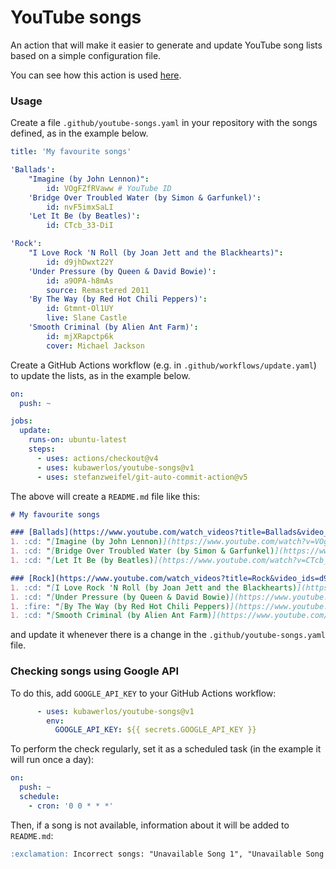 # YouTube songs

An action that will make it easier to generate and update YouTube song lists based on a simple configuration file.

You can see how this action is used [here](https://github.com/orgs/youtube-songs/repositories).

### Usage
Create a file `.github/youtube-songs.yaml` in your repository with the songs defined, as in the example below.
```yaml
title: 'My favourite songs'

'Ballads':
    "Imagine (by John Lennon)":
        id: VOgFZfRVaww # YouTube ID
    'Bridge Over Troubled Water (by Simon & Garfunkel)':
        id: nvF5imxSaLI
    'Let It Be (by Beatles)':
        id: CTcb_33-DiI

'Rock':
    "I Love Rock 'N Roll (by Joan Jett and the Blackhearts)":
        id: d9jhDwxt22Y
    'Under Pressure (by Queen & David Bowie)':
        id: a9OPA-h8mAs
        source: Remastered 2011
    'By The Way (by Red Hot Chili Peppers)':
        id: Gtmnt-Ol1UY
        live: Slane Castle
    'Smooth Criminal (by Alien Ant Farm)':
        id: mjXRapctp6k
        cover: Michael Jackson

```

Create a GitHub Actions workflow (e.g. in `.github/workflows/update.yaml`) to update the lists, as in the example below.
```yaml
on:
  push: ~

jobs:
  update:
    runs-on: ubuntu-latest
    steps:
      - uses: actions/checkout@v4
      - uses: kubawerlos/youtube-songs@v1
      - uses: stefanzweifel/git-auto-commit-action@v5

```

The above will create a `README.md` file like this:
```markdown
# My favourite songs

### [Ballads](https://www.youtube.com/watch_videos?title=Ballads&video_ids=VOgFZfRVaww,nvF5imxSaLI,CTcb_33-DiI)
1. :cd: "[Imagine (by John Lennon)](https://www.youtube.com/watch?v=VOgFZfRVaww)"
1. :cd: "[Bridge Over Troubled Water (by Simon & Garfunkel)](https://www.youtube.com/watch?v=nvF5imxSaLI)"
1. :cd: "[Let It Be (by Beatles)](https://www.youtube.com/watch?v=CTcb_33-DiI)"

### [Rock](https://www.youtube.com/watch_videos?title=Rock&video_ids=d9jhDwxt22Y,a9OPA-h8mAs,Gtmnt-Ol1UY,mjXRapctp6k)
1. :cd: "[I Love Rock 'N Roll (by Joan Jett and the Blackhearts)](https://www.youtube.com/watch?v=d9jhDwxt22Y)"
1. :cd: "[Under Pressure (by Queen & David Bowie)](https://www.youtube.com/watch?v=a9OPA-h8mAs)" (from Remastered 2011)
1. :fire: "[By The Way (by Red Hot Chili Peppers)](https://www.youtube.com/watch?v=Gtmnt-Ol1UY)" (live from Slane Castle)
1. :cd: "[Smooth Criminal (by Alien Ant Farm)](https://www.youtube.com/watch?v=mjXRapctp6k)" (Michael Jackson cover)

```
and update it whenever there is a change in the `.github/youtube-songs.yaml` file.


### Checking songs using Google API

To do this, add `GOOGLE_API_KEY` to your GitHub Actions workflow:
```yaml
      - uses: kubawerlos/youtube-songs@v1
        env:
          GOOGLE_API_KEY: ${{ secrets.GOOGLE_API_KEY }}
```

To perform the check regularly, set it as a scheduled task (in the example it will run once a day):
```yaml
on:
  push: ~
  schedule:
    - cron: '0 0 * * *'
```

Then, if a song is not available, information about it will be added to `README.md`:
```markdown
:exclamation: Incorrect songs: "Unavailable Song 1", "Unavailable Song 2" :exclamation:
```
